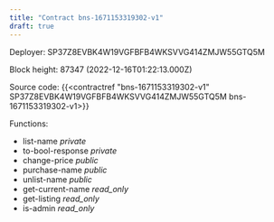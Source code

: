 ```yaml
---
title: "Contract bns-1671153319302-v1"
draft: true
---
```

Deployer: SP37Z8EVBK4W19VGFBFB4WKSVVG414ZMJW55GTQ5M


 



Block height: 87347 (2022-12-16T01:22:13.000Z)

Source code: {{<contractref "bns-1671153319302-v1" SP37Z8EVBK4W19VGFBFB4WKSVVG414ZMJW55GTQ5M bns-1671153319302-v1>}}

Functions:

* list-name _private_
* to-bool-response _private_
* change-price _public_
* purchase-name _public_
* unlist-name _public_
* get-current-name _read_only_
* get-listing _read_only_
* is-admin _read_only_
